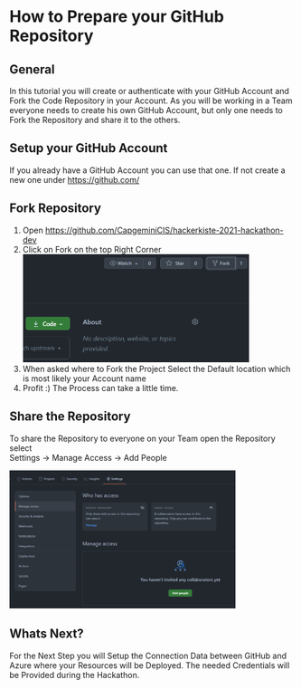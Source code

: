 # How to Prepare your GitHub Repository

## General

In this tutorial you will create or authenticate with your GitHub Account and Fork the Code Repository in your Account.
As you will be working in a Team everyone needs to create his own GitHub Account, but only one needs to Fork the Repository and share it to the others. 

## Setup your GitHub Account

If you already have a GitHub Account you can use that one.
If not create a new one under https://github.com/

## Fork Repository

1. Open https://github.com/CapgeminiCIS/hackerkiste-2021-hackathon-dev
2. Click on Fork on the top Right Corner 
<br><img src="./images/forkbutton.PNG" width="400"/>
1. When asked where to Fork the Project Select the Default location which is most likely your Account name
2. Profit :) The Process can take a little time.

## Share the Repository

To share the Repository to everyone on your Team open the Repository select
<br>Settings -> Manage Access -> Add People

<img src="./images/ShareRepo.PNG" width="400"/>

## Whats Next?

For the Next Step you will Setup the Connection Data between GitHub and Azure where your Resources will be Deployed.
The needed Credentials will be Provided during the Hackathon.